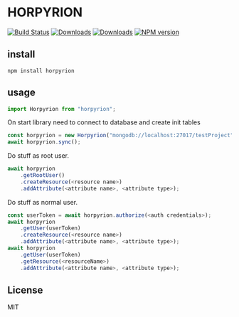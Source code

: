 # HORPYRION

[![Build Status](https://travis-ci.org/uhlryk/horpyrion.svg)](https://travis-ci.org/uhlryk/horpyrion)
[![Downloads](https://img.shields.io/npm/dt/horpyrion.svg)](https://www.npmjs.com/package/horpyrion)
[![Downloads](https://img.shields.io/npm/dm/horpyrion.svg)](https://www.npmjs.com/package/horpyrion)
[![NPM version](https://img.shields.io/npm/v/horpyrion.svg)](https://www.npmjs.com/package/horpyrion)

## install

```
npm install horpyrion
```

## usage

```javascript
import Horpyrion from "horpyrion";
```

On start library need to connect to database and create init tables
```javascript
const horpyrion = new Horpyrion("mongodb://localhost:27017/testProject")
await horpyrion.sync();

```
Do stuff as root user.
```javascript
await horpyrion
    .getRootUser()
    .createResource(<resource name>)
    .addAttribute(<attribute name>, <attribute type>); 
```    
Do stuff as normal user.  
```javascript    
const userToken = await horpyrion.authorize(<auth credentials>);
await horpyrion
    .getUser(userToken)
    .createResource(<resource name>)
    .addAttribute(<attribute name>, <attribute type>);
await horpyrion
    .getUser(userToken)
    .getResource(<resourceName>)
    .addAttribute(<attribute name>, <attribute type>);
```

## License

MIT
